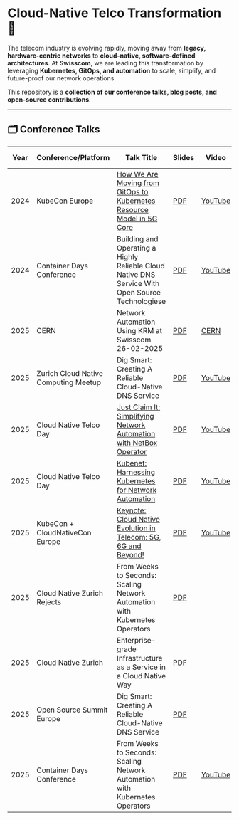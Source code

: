 # Cloud-Native Telco Transformation 🚀

The telecom industry is evolving rapidly, moving away from **legacy, hardware-centric networks** to **cloud-native, software-defined architectures**. At **Swisscom**, we are leading this transformation by leveraging **Kubernetes, GitOps, and automation** to scale, simplify, and future-proof our network operations.  

This repository is a **collection of our conference talks, blog posts, and open-source contributions**.

---

## 🗂 Conference Talks

| Year | Conference/Platform | Talk Title | Slides | Video | Code Examples |
|------|------------|------------|--------|-------|--------------|
| 2024 | KubeCon Europe | [How We Are Moving from GitOps to Kubernetes Resource Model in 5G Core](https://kccnceu2024.sched.com/event/1YeN2/how-we-are-moving-from-gitops-to-kubernetes-resource-model-in-5g-core-joel-studler-ashan-senevirathne-swisscom) | [PDF](2024/KubeConEurope/slides.pdf) | [YouTube](https://youtu.be/crmTnB6Zwt8?si=WlfRGgTmiFfPzQLM) |  |
| 2024 | Container Days Conference | Building and Operating a Highly Reliable Cloud Native DNS Service With Open Source Technologiese | [PDF](2024/ContainerDaysConference/Building_and_Operating_a_Highly_Reliable_Cloud_Native_DNS_Service_With_Open_Source_Technologies_ContainerDays_2024-09-03.pdf) | [YouTube](https://youtu.be/crmTnB6Zwt8?si=WlfRGgTmiFfPzQLM) | [GitHub](https://github.com/swisscom/cloud-native-telco/tree/main/prototypes/dns) |
| 2025 | CERN | Network Automation Using KRM at Swisscom 26-02-2025 | [PDF](2025/CERN/slides.pdf) | [CERN](https://videos.cern.ch/record/2301379) |  |
| 2025 | Zurich Cloud Native Computing Meetup |Dig Smart: Creating A Reliable Cloud-Native DNS Service | [PDF](2025/CloudNativeComputingMeetup/dns-presentation-2025-03-06.pdf) | [YouTube](https://www.youtube.com/watch?v=uw7gs-klCIE) | [GitHub](https://github.com/swisscom/cloud-native-telco/tree/main/prototypes/dns) |
| 2025 | Cloud Native Telco Day |[Just Claim It: Simplifying Network Automation with NetBox Operator](https://colocatedeventseu2025.sched.com/event/1uB8N/just-claim-it-simplifying-network-automation-with-netbox-operator-lea-bruhwiler-joel-studler-swisscom) | [PDF](https://static.sched.com/hosted_files/colocatedeventseu2025/66/2025-04-01%20Just%20Claim%20It%20Simplifying%20Network%20Automation%20with%20NetBox%20Operator.pdf) | [YouTube](https://youtu.be/kCYr0DIiGtA) |  |
| 2025 | Cloud Native Telco Day |[Kubenet: Harnessing Kubernetes for Network Automation](https://colocatedeventseu2025.sched.com/event/1uB7e/kubenet-harnessing-kubernetes-for-network-automation-wim-henderickx-nokia-ashan-senevirathne-swisscom) | [PDF](https://static.sched.com/hosted_files/colocatedeventseu2025/96/Kubenet.pdf) | [YouTube](https://youtu.be/QipW3oOQNqw) |  |
| 2025 | KubeCon + CloudNativeCon Europe |[Keynote: Cloud Native Evolution in Telecom: 5G, 6G and Beyond!](https://kccnceu2025.sched.com/event/1vUeb/keynote-cloud-native-evolution-in-telecom-5g-6g-and-beyond-faseela-k-ericsson-software-technology-tom-kivlin-vodafone-philippe-ensarguet-orange-joel-studler-swisscom) | [PDF](https://static.sched.com/hosted_files/kccnceu2025/9e/3.%29%20Faseela%20K%20Panel%20%28with%20Tom%20Kivlin%2C%20Phillippe%20Ensarguet%2C%20and%20Joel%20Studler%29.pdf) | [YouTube](https://youtu.be/qj9q_-S91L8) |  |
| 2025 | Cloud Native Zurich Rejects | From Weeks to Seconds: Scaling Network Automation with Kubernetes Operators | [PDF](2025/CloudNativeZurichRejects/From-Weeks-to-Seconds-Scaling-Network-Automation-with-Kubernetes-Operators.pdf) | | |
| 2025 | Cloud Native Zurich | Enterprise-grade Infrastructure as a Service in a Cloud Native Way | [PDF](2025/CloudNativeZurich/Enterprise-grade-Infrastructure-as-a-Service-in-a-Cloud-Native-Way.pdf) | | |
| 2025 | Open Source Summit Europe |Dig Smart: Creating A Reliable Cloud-Native DNS Service | [PDF](2025/OpenSourceSummit/dns-presentation-2025-08-25.pdf) | | [GitHub](https://github.com/swisscom/cloud-native-telco/tree/main/prototypes/dns) |
| 2025 | Container Days Conference |From Weeks to Seconds: Scaling Network Automation with Kubernetes Operators | [PDF](2025/ContainerDaysConference/ContainerDays25_from_weeks_to_seconds_network_autiomation_using_KRM.pdf) | [YouTube](https://youtu.be/RytDzZYDQTU?si=CrzJQ7p8yz4darnz) |  |
